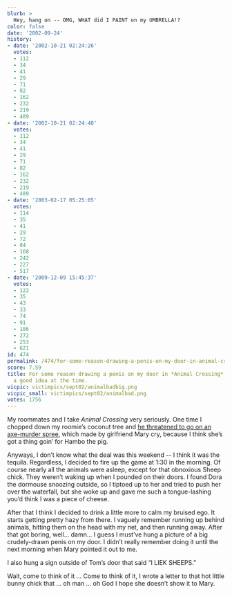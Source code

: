 ```yaml
---
blurb: >
  Hey, hang on -- OMG, WHAT did I PAINT on my UMBRELLA!?
color: false
date: '2002-09-24'
history:
- date: '2002-10-21 02:24:26'
  votes:
  - 112
  - 34
  - 41
  - 29
  - 71
  - 82
  - 162
  - 232
  - 219
  - 489
- date: '2002-10-21 02:24:48'
  votes:
  - 112
  - 34
  - 41
  - 29
  - 71
  - 82
  - 162
  - 232
  - 219
  - 489
- date: '2003-02-17 05:25:05'
  votes:
  - 114
  - 35
  - 41
  - 29
  - 72
  - 84
  - 168
  - 242
  - 227
  - 517
- date: '2009-12-09 15:45:37'
  votes:
  - 122
  - 35
  - 43
  - 33
  - 74
  - 91
  - 186
  - 272
  - 253
  - 621
id: 474
permalink: /474/for-some-reason-drawing-a-penis-on-my-door-in-animal-crossing-seemed-like-a-good-idea-at-the-time/
score: 7.59
title: For some reason drawing a penis on my door in *Animal Crossing* seemed like
  a good idea at the time.
vicpic: victimpics/sept02/animalbadbig.png
vicpic_small: victimpics/sept02/animalbad.png
votes: 1756
---
```


My roommates and I take *Animal Crossing* very seriously. One time I
chopped down my roomie’s coconut tree and [he threatened to go on an
axe-murder spree](@/victim/469.md), which made by girlfriend Mary
cry, because I think she’s got a thing goin’ for Hambo the pig.

Anyways, I don’t know what the deal was this weekend -- I think it was
the tequila. Regardless, I decided to fire up the game at 1:30 in the
morning. Of course nearly all the animals were asleep, except for that
obnoxious Sheep chick. They weren’t waking up when I pounded on their
doors. I found Dora the dormouse snoozing outside, so I tiptoed up to
her and tried to push her over the waterfall, but she woke up and gave
me such a tongue-lashing you’d think I was a piece of cheese.

After that I think I decided to drink a little more to calm my bruised
ego. It starts getting pretty hazy from there. I vaguely remember
running up behind animals, hitting them on the head with my net, and
then running away. After that got boring, well... damn... I guess I
must’ve hung a picture of a big crudely-drawn penis on my door. I didn’t
really remember doing it until the next morning when Mary pointed it out
to me.

I also hung a sign outside of Tom’s door that said “I LIEK SHEEPS.”

Wait, come to think of it ... Come to think of it, I wrote a letter to
that hot little bunny chick that ... oh man ... oh God I hope she
doesn’t show it to Mary.